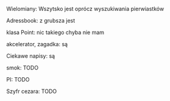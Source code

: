 Wielomiany: Wszytsko jest oprócz wyszukiwania pierwiastków

Adressbook: z grubsza jest

klasa Point: nic takiego chyba nie mam

akcelerator, zagadka: są

Ciekawe napisy: są

smok: TODO

PI: TODO

Szyfr cezara: TODO



